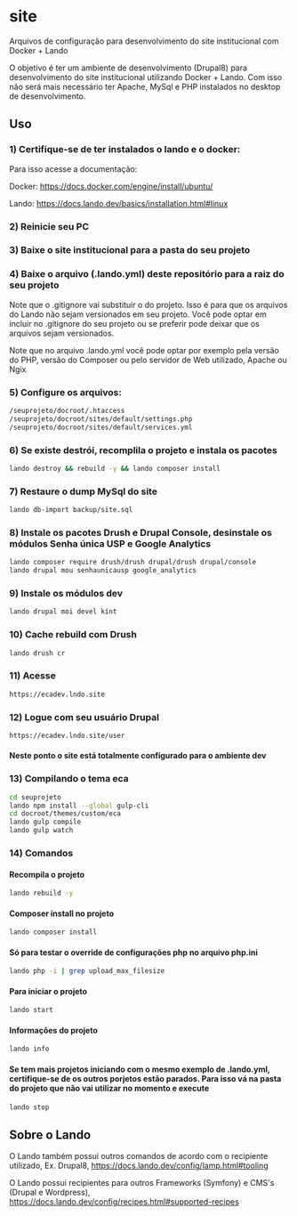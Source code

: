 # site

Arquivos de configuração para desenvolvimento do site institucional com Docker + Lando 

O objetivo é ter um ambiente de desenvolvimento (Drupal8) para desenvolvimento do site institucional utilizando Docker + Lando. Com isso não será mais necessário ter Apache, MySql e PHP instalados no desktop de desenvolvimento.

## Uso

### 1) Certifique-se de ter instalados o lando e o docker:

Para isso acesse a documentação: 

Docker: https://docs.docker.com/engine/install/ubuntu/ 

Lando: https://docs.lando.dev/basics/installation.html#linux

### 2) Reinicie seu PC

### 3) Baixe o site institucional para a pasta do seu projeto

### 4) Baixe o arquivo (.lando.yml) deste repositório para a raiz do seu projeto

Note que o .gitignore vai substituir o do projeto. Isso é para que os arquivos do Lando não sejam versionados em seu projeto. Você pode optar em incluir no .gitignore do seu projeto ou se preferir pode deixar que os arquivos sejam versionados.

Note que no arquivo .lando.yml você pode optar por exemplo pela versão do PHP, versão do Composer ou pelo servidor de Web utilizado, Apache ou Ngix

### 5) Configure os arquivos:

```bash
/seuprojeto/docroot/.htaccess
/seuprojeto/docroot/sites/default/settings.php
/seuprojeto/docroot/sites/default/services.yml
```

### 6) Se existe destrói, recomplila o projeto e instala os pacotes

```bash
lando destroy && rebuild -y && lando composer install
```

### 7) Restaure o dump MySql do site 

```bash
lando db-import backup/site.sql
```

### 8) Instale os pacotes Drush e Drupal Console, desinstale os módulos Senha única USP e Google Analytics

```bash
lando composer require drush/drush drupal/drush drupal/console
lando drupal mou senhaunicausp google_analytics
```

### 9) Instale os módulos dev

```bash
lando drupal moi devel kint
```

### 10) Cache rebuild com Drush

```bash
lando drush cr
```

### 11) Acesse

```bash
https://ecadev.lndo.site
```

### 12) Logue com seu usuário Drupal

```bash
https://ecadev.lndo.site/user
```

#### Neste ponto o site está totalmente configurado para o ambiente dev

### 13) Compilando o tema eca

```bash
cd seuprojeto
lando npm install --global gulp-cli
cd docroot/themes/custom/eca
lando gulp compile
lando gulp watch
```

### 14) Comandos

#### Recompila o projeto
```bash
lando rebuild -y
```

#### Composer install no projeto
```bash
lando composer install
```

#### Só para testar o override de configurações php no arquivo php.ini
```bash
lando php -i | grep upload_max_filesize
```

#### Para iniciar o projeto
```bash
lando start
```

#### Informações do projeto
```bash
lando info
```

#### Se tem mais projetos iniciando com o mesmo exemplo de .lando.yml, certifique-se de os outros porjetos estão parados. Para isso vá na pasta do projeto que não vai utilizar no momento e execute
```bash
lando stop
```

## Sobre o Lando

O Lando também possui outros comandos de acordo com o recipiente utilizado, Ex. Drupal8, https://docs.lando.dev/config/lamp.html#tooling

O Lando possui recipientes para outros Frameworks (Symfony) e CMS's (Drupal e Wordpress), https://docs.lando.dev/config/recipes.html#supported-recipes
